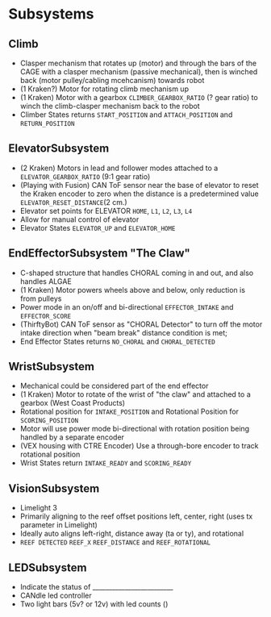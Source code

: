 
# Subsystems

## Climb
- Clasper mechanism that rotates up (motor) and through the bars of the CAGE with a clasper mechanism (passive mechanical), then is winched back (motor pulley/cabling mcehcanism) towards robot
- (1 Kraken?) Motor for rotating climb mechanism up
- (1 Kraken) Motor with a gearbox `CLIMBER_GEARBOX_RATIO` (? gear ratio) to winch the climb-clasper mechanism back to the robot
- Climber States returns `START_POSITION` and `ATTACH_POSITION` and `RETURN_POSITION`

## ElevatorSubsystem
- (2 Kraken) Motors in lead and follower modes attached to a `ELEVATOR_GEARBOX_RATIO` (9:1 gear ratio)
- (Playing with Fusion) CAN ToF sensor near the base of elevator to reset the Kraken encoder to zero when the distance is a predetermined value `ELEVATOR_RESET_DISTANCE`(2 cm.)
- Elevator set points for ELEVATOR `HOME`, `L1`, `L2`, `L3`, `L4`
- Allow for manual control of elevator
- Elevator States `ELEVATOR_UP` and `ELEVATOR_HOME`

## EndEffectorSubsystem "The Claw"
- C-shaped structure that handles CHORAL coming in and out, and also handles ALGAE
- (1 Kraken) Motor powers wheels above and below, only reduction is from pulleys
- Power mode in an on/off and bi-directional `EFFECTOR_INTAKE` and `EFFECTOR_SCORE`
- (ThirftyBot) CAN ToF sensor as "CHORAL Detector" to turn off the motor intake direction when "beam break" distance condition is met;
- End Effector States returns `NO_CHORAL` and `CHORAL_DETECTED`

## WristSubsystem
- Mechanical could be considered part of the end effector
- (1 Kraken) Motor to rotate of the wrist of "the claw" and attached to a gearbox (West Coast Products)
- Rotational position for `INTAKE_POSITION` and Rotational Position for `SCORING_POSITION`
- Motor will use power mode bi-directional with rotation position being handled by a separate encoder
- (VEX housing with CTRE Encoder) Use a through-bore encoder to track rotational position
- Wrist States return `INTAKE_READY` and `SCORING_READY`
 
## VisionSubsystem
- Limelight 3
- Primarily aligning to the reef offset positions left, center, right (uses tx parameter in Limelight)
- Ideally auto aligns left-right, distance away (ta or ty), and rotational
- `REEF DETECTED` `REEF_X` `REEF_DISTANCE` and `REEF_ROTATIONAL`

## LEDSubsystem
- Indicate the status of _________________________
- CANdle led controller
- Two light bars (5v? or 12v) with led counts ()

								
								
								
								
								
								
															
								
								